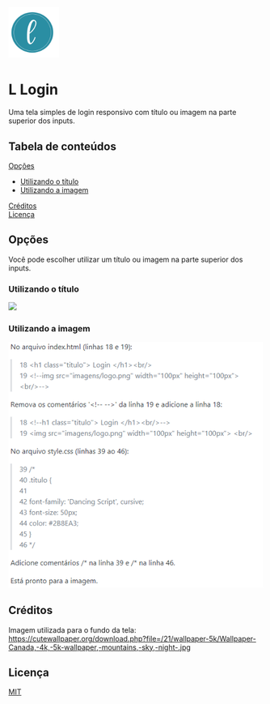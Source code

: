 <h1 align="left">
  <img src="./imagens/logo.png" width="100px" heigth="100px"/>
</h1>

# L Login
Uma tela simples de login responsivo com título ou imagem na parte superior dos inputs.

## Tabela de conteúdos
 <a href="#opcoes"> Opções </a> <br/> 
  <ul>
  <li> <a href="#opcoes"> Utilizando o título </a> </li>
  <li> <a href="#opcoes"> Utilizando a imagem </a> </li>
  </ul>
 <a href="#opcoes"> Créditos </a> <br/> 
 <a href="#opcoes"> Licença </a> <br/> 

## Opções
Você pode escolher utilizar um título ou imagem na parte superior dos inputs.

### Utilizando o título 
<img src="./imagens/título.PNG" width="585px" heigth="551px"/> <br/>

### Utilizando a imagem
<img src="./imagens/imagem.PNG" width="585px" heigth="551px"/> <br/>

## Créditos
Imagem utilizada para o fundo da tela: https://cutewallpaper.org/download.php?file=/21/wallpaper-5k/Wallpaper-Canada,-4k,-5k-wallpaper,-mountains,-sky,-night-.jpg

## Licença
[MIT](https://choosealicense.com/licenses/mit/)
